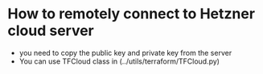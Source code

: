 # How to remotely connect to Hetzner cloud server

- you need to copy the public key and private key from the server
- You can use TFCloud class in (../utils/terraform/TFCloud.py)
